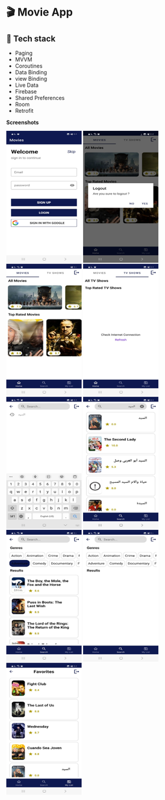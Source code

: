 # :clapper:	Movie App


## :rocket: Tech stack
 
- Paging
- MVVM
- Coroutines
- Data Binding
- view Binding
- Live Data
- Firebase
- Shared Preferences
- Room
- Retrofit


**Screenshots**


<img src="https://github.com/abdallah-marwad/movies_app/blob/master/login.jpeg" width="200" height="350"> <img src="https://github.com/abdallah-marwad/movies_app/blob/master/logout.jpeg" width="200" height="350"> <img src="https://github.com/abdallah-marwad/movies_app/blob/master/home.jpeg" width="200" height="350"> <img src="https://github.com/abdallah-marwad/movies_app/blob/master/home_no_internet.jpeg" width="200" height="350">
<img src="https://github.com/abdallah-marwad/movies_app/blob/master/search%20history.jpeg" width="200" height="350"> <img src="https://github.com/abdallah-marwad/movies_app/blob/master/search.jpeg" width="200" height="350"> <img src="https://github.com/abdallah-marwad/movies_app/blob/master/search%20genres%202.jpeg" width="200" height="350"> <img src="https://github.com/abdallah-marwad/movies_app/blob/master/search%20genres%201.jpeg" width="200" height="350">
<img src="https://github.com/abdallah-marwad/movies_app/blob/master/favourite.jpeg" width="200" height="350">












